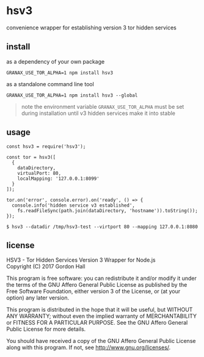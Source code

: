 hsv3
====

convenience wrapper for establishing version 3 tor hidden services

install
-------

as a dependency of your own package

```
GRANAX_USE_TOR_ALPHA=1 npm install hsv3
```

as a standalone command line tool

```
GRANAX_USE_TOR_ALPHA=1 npm install hsv3 --global
```

> note the environment variable `GRANAX_USE_TOR_ALPHA` must be set during 
> installation until v3 hidden services make it into stable

usage
-----

```
const hsv3 = require('hsv3');

const tor = hsv3([
  {
    dataDirectory,
    virtualPort: 80,
    localMapping: '127.0.0.1:8099'
  }
]);

tor.on('error', console.error).on('ready', () => {
  console.info('hidden service v3 established',
    fs.readFileSync(path.join(dataDirectory, 'hostname')).toString());
});
```

```
$ hsv3 --datadir /tmp/hsv3-test --virtport 80 --mapping 127.0.0.1:8080
```

license
-------

HSV3 - Tor Hidden Services Version 3 Wrapper for Node.js  
Copyright (C) 2017 Gordon Hall

This program is free software: you can redistribute it and/or modify
it under the terms of the GNU Affero General Public License as published
by the Free Software Foundation, either version 3 of the License, or
(at your option) any later version.

This program is distributed in the hope that it will be useful,
but WITHOUT ANY WARRANTY; without even the implied warranty of
MERCHANTABILITY or FITNESS FOR A PARTICULAR PURPOSE.  See the
GNU Affero General Public License for more details.

You should have received a copy of the GNU Affero General Public License
along with this program.  If not, see <http://www.gnu.org/licenses/>.

